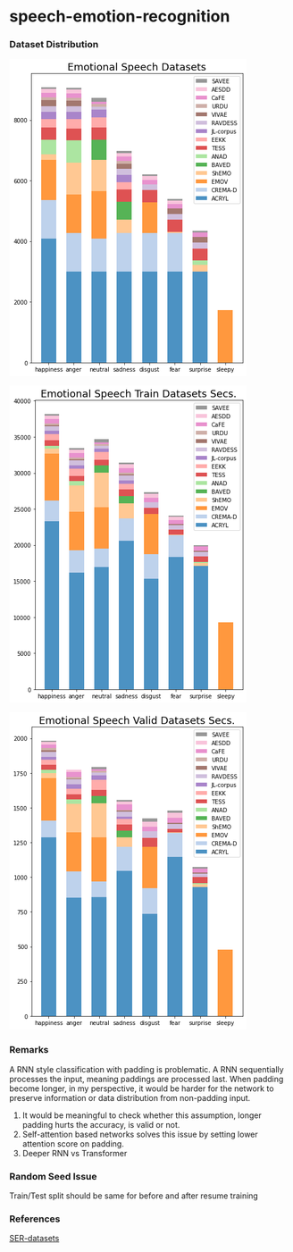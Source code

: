 # speech-emotion-recognition

### Dataset Distribution
![StackedBarChart](./figs/stacked.png)

![TrainLengthBarChart](./figs/train.png)

![ValidLengthBarChart](./figs/valid.png)

### Remarks
A RNN style classification with padding is problematic.
A RNN sequentially processes the input, meaning paddings are processed last.
When padding become longer, in my perspective, it would be harder for the network to preserve information or data distribution from non-padding input.
1. It would be meaningful to check whether this assumption, longer padding hurts the accuracy, is valid or not.
2. Self-attention based networks solves this issue by setting lower attention score on padding.
3. Deeper RNN vs Transformer

### Random Seed Issue
Train/Test split should be same for before and after resume training

### References
[SER-datasets](https://github.com/SuperKogito/SER-datasets)

